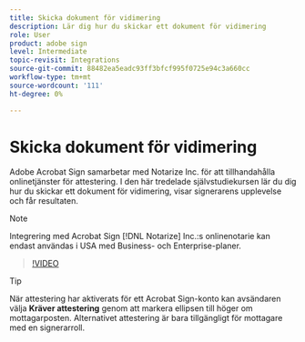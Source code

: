 ```yaml
---
title: Skicka dokument för vidimering
description: Lär dig hur du skickar ett dokument för vidimering
role: User
product: adobe sign
level: Intermediate
topic-revisit: Integrations
source-git-commit: 88482ea5eadc93ff3bfcf995f0725e94c3a660cc
workflow-type: tm+mt
source-wordcount: '111'
ht-degree: 0%

---
```


# Skicka dokument för vidimering

Adobe Acrobat Sign samarbetar med Notarize Inc. för att tillhandahålla onlinetjänster för attestering. I den här tredelade självstudiekursen lär du dig hur du skickar ett dokument för vidimering, visar signerarens upplevelse och får resultaten.

>[!NOTE]
>
>Integrering med Acrobat Sign [!DNL Notarize] Inc.:s onlinenotarie kan endast användas i USA med Business- och Enterprise-planer.

>[!VIDEO](https://video.tv.adobe.com/v/341029?hidetitle=true)

>[!TIP]
>
>När attestering har aktiverats för ett Acrobat Sign-konto kan avsändaren välja **Kräver attestering** genom att markera ellipsen till höger om mottagarposten. Alternativet attestering är bara tillgängligt för mottagare med en signerarroll.


